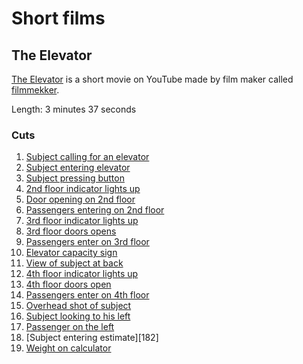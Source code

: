 # Short films

## The Elevator

[The Elevator][100] is a short movie on YouTube made by film maker called
[filmmekker][110].

[100]: https://www.youtube.com/watch?v=Q-TQQE1y68c
[110]: https://www.youtube.com/channel/UCiOgksEj83vwfPoJNPIiCtg

Length: 3 minutes 37 seconds

### Cuts

1. [Subject calling for an elevator][201]
2. [Subject entering elevator][202]
3. [Subject pressing button][203]
4. [2nd floor indicator lights up][204]
5. [Door opening on 2nd floor][205]
6. [Passengers entering on 2nd floor][206]
7. [3rd floor indicator lights up][207]
8. [3rd floor doors opens][208]
9. [Passengers enter on 3rd floor][209]
10. [Elevator capacity sign][210]
11. [View of subject at back][211]
12. [4th floor indicator lights up][212]
13. [4th floor doors open][213]
14. [Passengers enter on 4th floor][214]
15. [Overhead shot of subject][215]
16. [Subject looking to his left][216]
17. [Passenger on the left][217]
18. [Subject entering estimate][182]
19. [Weight on calculator][219]

[201]: https://www.youtube.com/watch?v=Q-TQQE1y68c&t=12s
[202]: https://www.youtube.com/watch?v=Q-TQQE1y68c&t=13s
[203]: https://www.youtube.com/watch?v=Q-TQQE1y68c&t=15s
[204]: https://www.youtube.com/watch?v=Q-TQQE1y68c&t=18s
[205]: https://www.youtube.com/watch?v=Q-TQQE1y68c&t=20s
[206]: https://www.youtube.com/watch?v=Q-TQQE1y68c&t=22s
[207]: https://www.youtube.com/watch?v=Q-TQQE1y68c&t=34s
[208]: https://www.youtube.com/watch?v=Q-TQQE1y68c&t=37s
[209]: https://www.youtube.com/watch?v=Q-TQQE1y68c&t=42s
[210]: https://www.youtube.com/watch?v=Q-TQQE1y68c&t=52s
[211]: https://www.youtube.com/watch?v=Q-TQQE1y68c&t=55s
[212]: https://www.youtube.com/watch?v=Q-TQQE1y68c&t=59s
[213]: https://www.youtube.com/watch?v=Q-TQQE1y68c&t=62s
[214]: https://www.youtube.com/watch?v=Q-TQQE1y68c&t=65s
[215]: https://www.youtube.com/watch?v=Q-TQQE1y68c&t=69s
[216]: https://www.youtube.com/watch?v=Q-TQQE1y68c&t=75s
[217]: https://www.youtube.com/watch?v=Q-TQQE1y68c&t=76s
[218]: https://www.youtube.com/watch?v=Q-TQQE1y68c&t=78s
[219]: https://www.youtube.com/watch?v=Q-TQQE1y68c&t=80s
